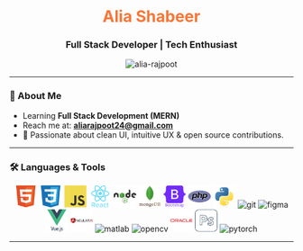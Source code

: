 <h1 align="center"> <span style="color:#F77737;">Alia Shabeer</span></h1>
<h3 align="center">Full Stack Developer | Tech Enthusiast</h3>

<p align="center">
  <img src="https://komarev.com/ghpvc/?username=alia-rajpoot&label=Profile%20views&color=0e75b6&style=flat" alt="alia-rajpoot" />
</p>

---

### 🚀 About Me

- Learning **Full Stack Development (MERN)**
-  Reach me at: **aliarajpoot24@gmail.com**
- 🎨 Passionate about clean UI, intuitive UX & open source contributions.
  

---

### 🛠️ Languages & Tools

<p align="center">
  <img src="https://raw.githubusercontent.com/devicons/devicon/master/icons/html5/html5-original.svg" alt="html5" width="40"/>
  <img src="https://raw.githubusercontent.com/devicons/devicon/master/icons/css3/css3-original.svg" alt="css3" width="40"/>
  <img src="https://raw.githubusercontent.com/devicons/devicon/master/icons/javascript/javascript-original.svg" alt="javascript" width="40"/>
  <img src="https://raw.githubusercontent.com/devicons/devicon/master/icons/react/react-original-wordmark.svg" alt="react" width="40"/>
  <img src="https://raw.githubusercontent.com/devicons/devicon/master/icons/nodejs/nodejs-original-wordmark.svg" alt="nodejs" width="40"/>
  <img src="https://raw.githubusercontent.com/devicons/devicon/master/icons/mongodb/mongodb-original-wordmark.svg" alt="mongodb" width="40"/>
  <img src="https://raw.githubusercontent.com/devicons/devicon/master/icons/bootstrap/bootstrap-plain-wordmark.svg" alt="bootstrap" width="40"/>
  <img src="https://raw.githubusercontent.com/devicons/devicon/master/icons/php/php-original.svg" alt="php" width="40"/>
  <img src="https://raw.githubusercontent.com/devicons/devicon/master/icons/python/python-original.svg" alt="python" width="40"/>
  <img src="https://www.vectorlogo.zone/logos/git-scm/git-scm-icon.svg" alt="git" width="40"/>
  <img src="https://www.vectorlogo.zone/logos/figma/figma-icon.svg" alt="figma" width="40"/>
  <img src="https://raw.githubusercontent.com/devicons/devicon/master/icons/vuejs/vuejs-original-wordmark.svg" alt="vuejs" width="40"/>
  <img src="https://raw.githubusercontent.com/devicons/devicon/master/icons/angularjs/angularjs-original-wordmark.svg" alt="angularjs" width="40"/>
  <img src="https://upload.wikimedia.org/wikipedia/commons/2/21/Matlab_Logo.png" alt="matlab" width="40"/>
  <img src="https://www.vectorlogo.zone/logos/opencv/opencv-icon.svg" alt="opencv" width="40"/>
  <img src="https://raw.githubusercontent.com/devicons/devicon/master/icons/oracle/oracle-original.svg" alt="oracle" width="40"/>
  <img src="https://raw.githubusercontent.com/devicons/devicon/master/icons/photoshop/photoshop-line.svg" alt="photoshop" width="40"/>
  <img src="https://www.vectorlogo.zone/logos/pytorch/pytorch-icon.svg" alt="pytorch" width="40"/>
</p>

---

